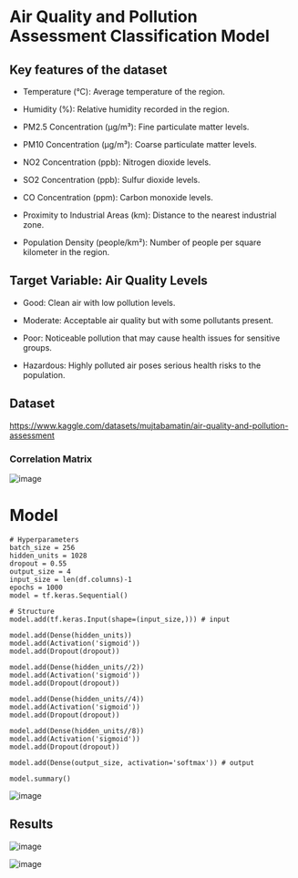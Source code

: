 # Air Quality and Pollution Assessment Classification Model

## Key features of the dataset
- Temperature (°C): Average temperature of the region.

- Humidity (%): Relative humidity recorded in the region.

- PM2.5 Concentration (µg/m³): Fine particulate matter levels.

- PM10 Concentration (µg/m³): Coarse particulate matter levels.

- NO2 Concentration (ppb): Nitrogen dioxide levels.

- SO2 Concentration (ppb): Sulfur dioxide levels.

- CO Concentration (ppm): Carbon monoxide levels.

- Proximity to Industrial Areas (km): Distance to the nearest industrial zone.

- Population Density (people/km²): Number of people per square kilometer in the region.

## Target Variable: Air Quality Levels
- Good: Clean air with low pollution levels.

- Moderate: Acceptable air quality but with some pollutants present.

- Poor: Noticeable pollution that may cause health issues for sensitive groups.

- Hazardous: Highly polluted air poses serious health risks to the population.

## Dataset
https://www.kaggle.com/datasets/mujtabamatin/air-quality-and-pollution-assessment

### Correlation Matrix
![image](https://github.com/user-attachments/assets/c2005c81-5673-4537-9091-cc1304a579c9)



# Model

```
# Hyperparameters
batch_size = 256
hidden_units = 1028
dropout = 0.55
output_size = 4
input_size = len(df.columns)-1
epochs = 1000
model = tf.keras.Sequential()

# Structure
model.add(tf.keras.Input(shape=(input_size,))) # input 

model.add(Dense(hidden_units))
model.add(Activation('sigmoid'))
model.add(Dropout(dropout))

model.add(Dense(hidden_units//2))
model.add(Activation('sigmoid'))
model.add(Dropout(dropout))

model.add(Dense(hidden_units//4))
model.add(Activation('sigmoid'))
model.add(Dropout(dropout))

model.add(Dense(hidden_units//8))
model.add(Activation('sigmoid'))
model.add(Dropout(dropout))

model.add(Dense(output_size, activation='softmax')) # output 

model.summary()
```
![image](https://github.com/user-attachments/assets/0d8dccf9-7a65-4a25-8cf3-90784f27af86)

## Results
![image](https://github.com/user-attachments/assets/c92139c5-c281-4f48-9b19-e50eb0bc0899)

![image](https://github.com/user-attachments/assets/bbca14b4-a1da-4b0e-804c-9868439c0911)
